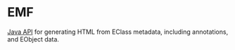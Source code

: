 # EMF

[Java API](apidocs/org.nasdanika.html.emf/apidocs/index.html) for generating HTML from EClass metadata, including annotations, and EObject data.